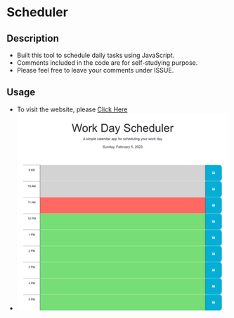 # Scheduler

## Description
* Built this tool to schedule daily tasks using JavaScript.
* Comments included in the code are for self-studying purpose.
* Please feel free to leave your comments under ISSUE.

## Usage
* To visit the website, please [Click Here](https://jabezli.github.io/Scheduler/)
* ![](/screenshot.png)